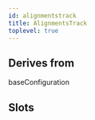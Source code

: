 ```yaml
---
id: alignmentstrack
title: AlignmentsTrack
toplevel: true
---
```


## Derives from

baseConfiguration

## Slots
